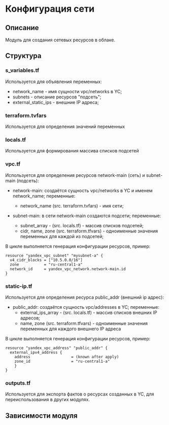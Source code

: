 # Конфигурация сети

## Описание
Модуль для создания сетевых ресурсов в облаке. 

## Структура 

### s_variables.tf 
 Используется для объявления переменных:
 - network_name - имя сущности vpc/networks в YC;
 - subnets - описание ресурсов "подсеть";
 - external_static_ips - внешние IP адреса;

### terraform.tvfars
 Используется для определения значений переменных

### locals.tf
 Используется для формирования массива списков подсетей

### vpc.tf
Используется для определения ресурсов network-main (сеть) и subnet-main (подсеть):
- network-main: создаётся сущность vpc/networks в YC и именем network_name;
  переменные:
    - network_name (src. terraform.tvfars) - имя сети;
 
- subnet-main: в сети network-main создаются подсети;
  переменные:
    - subnet_array - (src. locals.tf) - массив списков подсетей;
    - cidr, name, zone (src. terraform.tfvars) - одноименные значения переменных для каждой из подсетей;
 
В цикле выполняется генерация конфигурации ресурсов, пример:
```
resource "yandex_vpc_subnet" "mysubnet-a" {
  v4_cidr_blocks = ["10.5.0.0/16"]
  zone           = "ru-central1-a"
  network_id     = yandex_vpc_network.network-main.id
}
```

### static-ip.tf
Используется для определения ресурса public_addr (внешний ip адрес):
- public_addr: создаётся сущность vpc/addresses в YC;
  переменные:
    - external_ips_array - (src. locals.tf) - массив списков внешних IP адресов;
    - name, zone (src. terraform.tfvars) - одноименные значения переменных для каждого внешнего IP адреса

В цикле выполняется генерация конфигурации ресурсов, пример:
```
resource "yandex_vpc_address" "public_addr" {
  external_ipv4_address {
    address                  = (known after apply)
    zone_id                  = "ru-central1-a"
    }
}
```

### outputs.tf
Используется для экспорта фактов о ресурсах созданных в YC, для переиспользования в других модулях. 

## Зависимости модуля 

